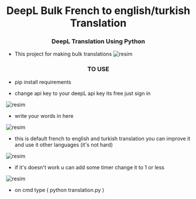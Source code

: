 <h1 align="center">DeepL Bulk French to english/turkish Translation</h1>
<h3 align="center">DeepL Translation Using Python</h3>

- This project for making bulk translations
![resim](https://github.com/user-attachments/assets/5e7e75f5-4db8-471d-b7b1-009013c4b608)


<h3 align="center">TO USE</h3>

- pip install requirements

- change api key to your deepL api key its free just sign in

![resim](https://github.com/user-attachments/assets/afec7e52-119a-4fa2-bda3-68c1b8039008)

- write your words in here

![resim](https://github.com/user-attachments/assets/5e7e75f5-4db8-471d-b7b1-009013c4b608)

- this is default french to english and turkish translation you can improve it and use it other languages (it's not hard)

![resim](https://github.com/user-attachments/assets/505c2936-6261-4540-ba3a-fb89ebab37dc)

- if it's doesn't work u can add some timer change it to 1 or less

![resim](https://github.com/user-attachments/assets/7136be17-d79a-4871-94ae-49ef9a39cd01)



- on cmd type ( python translation.py )
